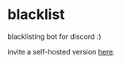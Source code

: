 # blacklist
blacklisting bot for discord :)

invite a self-hosted version [here](https://discordapp.com/api/oauth2/authorize?client_id=585170938002145281&permissions=0&scope=bot).

